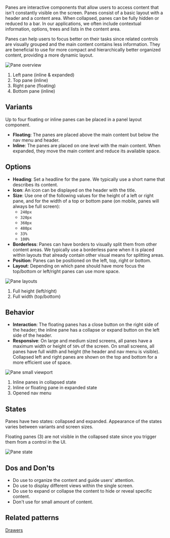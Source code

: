 Panes are interactive components that allow users to access content that isn't constantly visible on the screen. Panes consist of a basic layout with a header and a content area. When collapsed, panes can be fully hidden or reduced to a bar. In our applications, we often include contextual information, options, trees and lists in the content area. 

Panes can help users to focus better on their tasks since related controls are visually grouped and the main content contains less information. They are beneficial to use for more compact and hierarchically better organized content, providing a more dynamic layout.

![Pane overview](https://www.figma.com/file/wEptRgAezDU1z80Cn3eZ0o/iX-Pattern-Illustrations?type=design&node-id=1680-22044&mode=design&t=iP7h44Wf17P209P7-4)

1. Left pane (inline & expanded)
2. Top pane (inline)
3. Right pane (floating)
4. Bottom pane (inline)

## Variants
Up to four floating or inline panes can be placed in a panel layout component.

- **Floating**: The panes are placed above the main content but below the nav menu and header.
- **Inline**: The panes are placed on one level with the main content. When expanded, they move the main content and reduce its available space.

## Options

- **Heading**: Set a headline for the pane. We typically use a short name that describes its content.
- **Icon**: An icon can be displayed on the header with the title.
- **Size**: Use one of the following values for the height of a left or right pane, and for the width of a top or bottom pane (on mobile, panes will always be full screen):
	- `240px`
	- `320px`
	- `360px`
	- `480px`
	- `33%`
	- `100%`
- **Borderless**: Panes can have borders to visually split them from other content areas. We typically use a borderless pane when it is placed within layouts that already contain other visual means for splitting areas.
- **Position**: Panes can be positioned on the left, top, right or bottom.
- **Layout**: Depending on which pane should have more focus the top/bottom or left/right panes can use more space.

![Pane layouts](https://www.figma.com/file/wEptRgAezDU1z80Cn3eZ0o/iX-Pattern-Illustrations?type=design&node-id=1681-28910&mode=design&t=iP7h44Wf17P209P7-4)

1. Full height (left/right)
2. Full width (top/bottom)

## Behavior 

- **Interaction**: The floating panes has a close button on the right side of the header; the inline pane has a collapse or expand button on the left side of the header.
- **Responsive**: On large and medium sized screens, all panes have a maximum width or height of `50%` of the screen. On small screens, all panes have full width and height (the header and nav menu is visible).  Collapsed left and right panes are shown on the top and bottom for a more efficient use of space.

![Pane small viewport](https://www.figma.com/file/wEptRgAezDU1z80Cn3eZ0o/iX-Pattern-Illustrations?type=design&node-id=1680-26548&mode=design&t=iP7h44Wf17P209P7-4)

1. Inline panes in collapsed state
2. Inline or floating pane in expanded state
3. Opened nav menu

## States

Panes have two states: collapsed and expanded. Appearance of the states varies between variants and screen sizes.

Floating panes (3) are not visible in the collapsed state since you trigger them from a control in the UI.

![Pane state](https://www.figma.com/file/wEptRgAezDU1z80Cn3eZ0o/iX-Pattern-Illustrations?type=design&node-id=1681-28456&mode=design&t=iP7h44Wf17P209P7-4)

## Dos and Don'ts

- Do use to organize the content and guide users' attention. 
- Do use to display different views within the single screen. 
- Do use to expand or collapse the content to hide or reveal specific content. 
- Don't use for small amount of content.  

## Related patterns

[Drawers](./drawers.md)
